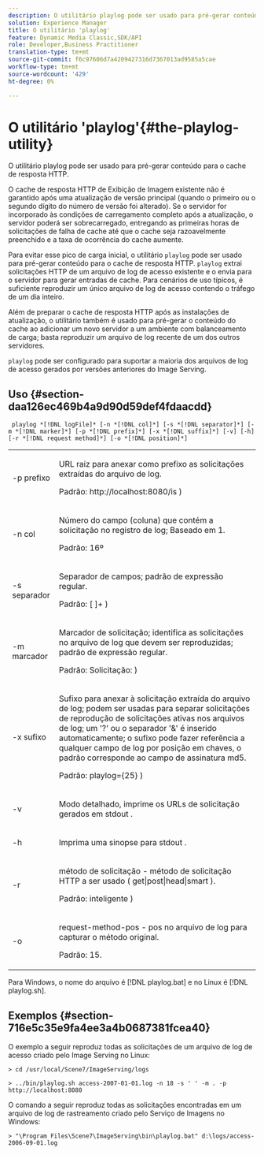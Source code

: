 ```yaml
---
description: O utilitário playlog pode ser usado para pré-gerar conteúdo para o cache de resposta HTTP.
solution: Experience Manager
title: O utilitário 'playlog'
feature: Dynamic Media Classic,SDK/API
role: Developer,Business Practitioner
translation-type: tm+mt
source-git-commit: f6c97606d7a4209427316d7367013ad9585a5cae
workflow-type: tm+mt
source-wordcount: '429'
ht-degree: 0%

---
```



# O utilitário &#39;playlog&#39;{#the-playlog-utility}

O utilitário playlog pode ser usado para pré-gerar conteúdo para o cache de resposta HTTP.

O cache de resposta HTTP de Exibição de Imagem existente não é garantido após uma atualização de versão principal (quando o primeiro ou o segundo dígito do número de versão foi alterado). Se o servidor for incorporado às condições de carregamento completo após a atualização, o servidor poderá ser sobrecarregado, entregando as primeiras horas de solicitações de falha de cache até que o cache seja razoavelmente preenchido e a taxa de ocorrência do cache aumente.

Para evitar esse pico de carga inicial, o utilitário `playlog` pode ser usado para pré-gerar conteúdo para o cache de resposta HTTP. `playlog` extrai solicitações HTTP de um arquivo de log de acesso existente e o envia para o servidor para gerar entradas de cache. Para cenários de uso típicos, é suficiente reproduzir um único arquivo de log de acesso contendo o tráfego de um dia inteiro.

Além de preparar o cache de resposta HTTP após as instalações de atualização, o utilitário também é usado para pré-gerar o conteúdo do cache ao adicionar um novo servidor a um ambiente com balanceamento de carga; basta reproduzir um arquivo de log recente de um dos outros servidores.

`playlog` pode ser configurado para suportar a maioria dos arquivos de log de acesso gerados por versões anteriores do Image Serving.

## Uso {#section-daa126ec469b4a9d90d59def4fdaacdd}

` playlog *[!DNL logFile]* [-n *[!DNL col]*] [-s *[!DNL separator]*] [-m *[!DNL marker]*] [-p *[!DNL prefix]*] [-x *[!DNL suffix]*] [-v] [-h] [-r *[!DNL request method]*] [-o *[!DNL position]*]`

<table id="simpletable_39B9638BCB0F4244B5155C958C044C31"> 
 <tr class="strow"> 
  <td class="stentry"> <p> <span class="codeph"> -p  <span class="varname"> prefixo  </span> </span> </p> </td> 
  <td class="stentry"> <p>URL raiz para anexar como prefixo as solicitações extraídas do arquivo de log. </p> <p>Padrão: <span class="filepath"> http://localhost:8080/is </span>) </p> </td> 
 </tr> 
 <tr class="strow"> 
  <td class="stentry"> <p> <span class="codeph"> -n  <span class="varname"> col  </span> </span> </p> </td> 
  <td class="stentry"> <p>Número do campo (coluna) que contém a solicitação no registro de log; Baseado em 1. </p> <p>Padrão: 16º </p> </td> 
 </tr> 
 <tr class="strow"> 
  <td class="stentry"> <p> <span class="codeph"> -s  <span class="varname"> separador  </span> </span> </p> </td> 
  <td class="stentry"> <p>Separador de campos; padrão de expressão regular. </p> <p>Padrão: <span class="codeph"> [ ]+ </span>) </p> </td> 
 </tr> 
 <tr class="strow"> 
  <td class="stentry"> <p> <span class="codeph"> -m  <span class="varname"> marcador  </span> </span> </p> </td> 
  <td class="stentry"> <p>Marcador de solicitação; identifica as solicitações no arquivo de log que devem ser reproduzidas; padrão de expressão regular. </p> <p>Padrão: <span class="codeph"> Solicitação: </span>) </p> </td> 
 </tr> 
 <tr class="strow"> 
  <td class="stentry"> <p> <span class="codeph"> -x  <span class="varname"> sufixo  </span> </span> </p> </td> 
  <td class="stentry"> <p>Sufixo para anexar à solicitação extraída do arquivo de log; podem ser usadas para separar solicitações de reprodução de solicitações ativas nos arquivos de log; um '?' ou o separador '&amp;' é inserido automaticamente; o sufixo pode fazer referência a qualquer campo de log por posição em chaves, o padrão corresponde ao campo de assinatura md5. </p> <p>Padrão: <span class="codeph"> playlog={25} </span>) </p> </td> 
 </tr> 
 <tr class="strow"> 
  <td class="stentry"> <p> <span class="codeph"> -v  </span> </p> </td> 
  <td class="stentry"> <p>Modo detalhado, imprime os URLs de solicitação gerados em <span class="codeph"> stdout </span>. </p> </td> 
 </tr> 
 <tr class="strow"> 
  <td class="stentry"> <p> <span class="codeph"> -h  </span> </p> </td> 
  <td class="stentry"> <p>Imprima uma sinopse para <span class="codeph"> stdout </span>. </p> </td> 
 </tr> 
 <tr class="strow"> 
  <td class="stentry"> <p> <span class="codeph"> -r  </span> </p> </td> 
  <td class="stentry"> <p>método de solicitação - método de solicitação HTTP a ser usado ( <span class="codeph"> get|post|head|smart </span>). </p> <p>Padrão: <span class="codeph"> inteligente </span>) </p> </td> 
 </tr> 
 <tr class="strow"> 
  <td class="stentry"> <p> <span class="codeph"> -o  </span> </p> </td> 
  <td class="stentry"> <p>request-method-pos - pos no arquivo de log para capturar o método original. </p> <p>Padrão: 15. </p> </td> 
 </tr> 
</table>

Para Windows, o nome do arquivo é [!DNL playlog.bat] e no Linux é [!DNL playlog.sh].

## Exemplos {#section-716e5c35e9fa4ee3a4b0687381fcea40}

O exemplo a seguir reproduz todas as solicitações de um arquivo de log de acesso criado pelo Image Serving no Linux:

`> cd /usr/local/Scene7/ImageServing/logs`

`> ../bin/playlog.sh access-2007-01-01.log -n 18 -s ' ' -m . -p http://localhost:8080`

O comando a seguir reproduz todas as solicitações encontradas em um arquivo de log de rastreamento criado pelo Serviço de Imagens no Windows:

`> "\Program Files\Scene7\ImageServing\bin\playlog.bat" d:\logs/access-2006-09-01.log`
